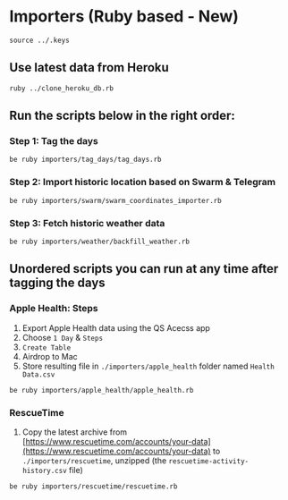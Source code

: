 # Importers (Ruby based - New)

```
source ../.keys
```

## Use latest data from Heroku

```
ruby ../clone_heroku_db.rb
```

## Run the scripts below in the right order:

### Step 1: Tag the days

```
be ruby importers/tag_days/tag_days.rb
```

### Step 2: Import historic location based on Swarm & Telegram

```
be ruby importers/swarm/swarm_coordinates_importer.rb
```

### Step 3: Fetch historic weather data

```
be ruby importers/weather/backfill_weather.rb
```

## Unordered scripts you can run at any time after tagging the days

### Apple Health: Steps

1. Export Apple Health data using the QS Acecss app
1. Choose `1 Day` & `Steps`
1. `Create Table`
1. Airdrop to Mac
1. Store resulting file in `./importers/apple_health` folder named `Health Data.csv`

```
be ruby importers/apple_health/apple_health.rb
```

### RescueTime

1. Copy the latest archive from [https://www.rescuetime.com/accounts/your-data](https://www.rescuetime.com/accounts/your-data) to `./importers/rescuetime`, unzipped (the `rescuetime-activity-history.csv` file)

```
be ruby importers/rescuetime/rescuetime.rb
```
